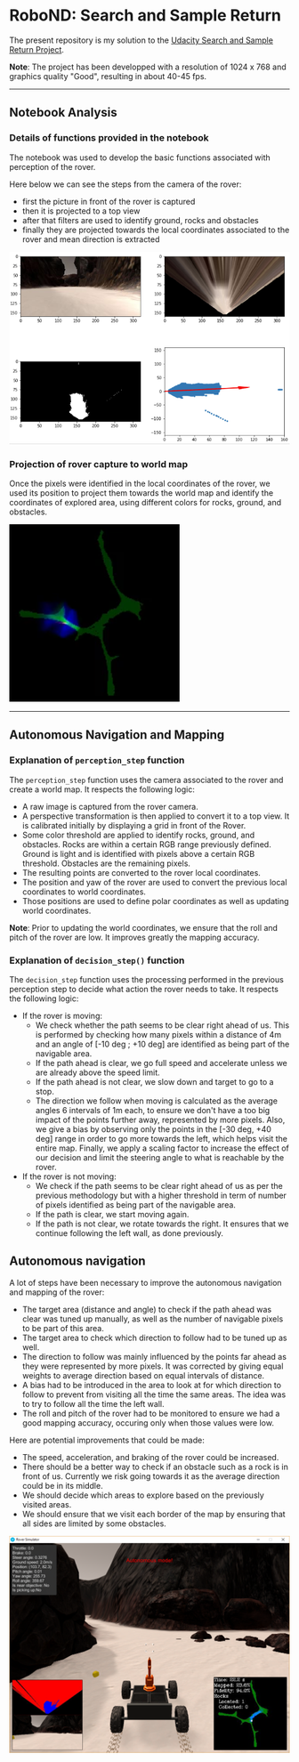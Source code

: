 # RoboND: Search and Sample Return

The present repository is my solution to the [Udacity Search and Sample Return Project](https://github.com/udacity/RoboND-Rover-Project).

**Note**: The project has been developped with a resolution of 1024 x 768 and graphics quality "Good", resulting in about 40-45 fps.

---

## Notebook Analysis

### Details of functions provided in the notebook
The notebook was used to develop the basic functions associated with perception of the rover.

Here below we can see the steps from the camera of the rover:
- first the picture in front of the rover is captured
- then it is projected to a top view
- after that filters are used to identify ground, rocks and obstacles
- finally they are projected towards the local coordinates associated to the rover and mean direction is extracted

![alt text](misc/project_example.png "Project example")

### Projection of rover capture to world map
Once the pixels were identified in the local coordinates of the rover, we used its position to project them towards the world map and identify the coordinates of explored area, using different colors for rocks, ground, and obstacles.

![alt text](misc/project_example_map.png "Project example map")

---

## Autonomous Navigation and Mapping

### Explanation of `perception_step` function
The `perception_step` function uses the camera associated to the rover and create a world map. It respects the following logic:
* A raw image is captured from the rover camera.
* A perspective transformation is then applied to convert it to a top view. It is calibrated initially by displaying a grid in front of the Rover.
* Some color threshold are applied to identify rocks, ground, and obstacles. Rocks are within a certain RGB range previously defined. Ground is light and is identified with pixels above a certain RGB threshold. Obstacles are the remaining pixels.
* The resulting points are converted to the rover local coordinates.
* The position and yaw of the rover are used to convert the previous local coordinates to world coordinates.
* Those positions are used to define polar coordinates as well as updating world coordinates.

**Note**: Prior to updating the world coordinates, we ensure that the roll and pitch of the rover are low. It improves greatly the mapping accuracy.

### Explanation of `decision_step()` function
The `decision_step` function uses the processing performed in the previous perception step to decide what action the rover needs to take. It respects the following logic:
* If the rover is moving:
    * We check whether the path seems to be clear right ahead of us. This is performed by checking how many pixels within a distance of 4m and an angle of [-10 deg ; +10 deg] are identified as being part of the navigable area.
    * If the path ahead is clear, we go full speed and accelerate unless we are already above the speed limit.
    * If the path ahead is not clear, we slow down and target to go to a stop.
    * The direction we follow when moving is calculated as the average angles 6 intervals of 1m each, to ensure we don't have a too big impact of the points further away, represented by more pixels. Also, we give a bias by observing only the points in the [-30 deg, +40 deg] range in order to go more towards the left, which helps visit the entire map. Finally, we apply a scaling factor to increase the effect of our decision and limit the steering angle to what is reachable by the rover.
* If the rover is not moving:
    * We check if the path seems to be clear right ahead of us as per the previous methodology but with a higher threshold in term of number of pixels identified as being part of the navigable area.
    * If the path is clear, we start moving again.
    * If the path is not clear, we rotate towards the right. It ensures that we continue following the left wall, as done previously.

## Autonomous navigation
A lot of steps have been necessary to improve the autonomous navigation and mapping of the rover:
* The target area (distance and angle) to check if the path ahead was clear was tuned up manually, as well as the number of navigable pixels to be part of this area.
* The target area to check which direction to follow had to be tuned up as well.
* The direction to follow was mainly influenced by the points far ahead as they were represented by more pixels. It was corrected by giving equal weights to average direction based on equal intervals of distance.
* A bias had to be introduced in the area to look at for which direction to follow to prevent from visiting all the time the same areas. The idea was to try to follow all the time the left wall.
* The roll and pitch of the rover had to be monitored to ensure we had a good mapping accuracy, occuring only when those values were low.

Here are potential improvements that could be made:
* The speed, acceleration, and braking of the rover could be increased.
* There should be a better way to check if an obstacle such as a rock is in front of us. Currently we risk going towards it as the average direction could be in its middle.
* We should decide which areas to explore based on the previously visited areas.
* We should ensure that we visit each border of the map by ensuring that all sides are limited by some obstacles.

![alt text](misc/autonomous_navigation.png "Autonomous navigation")